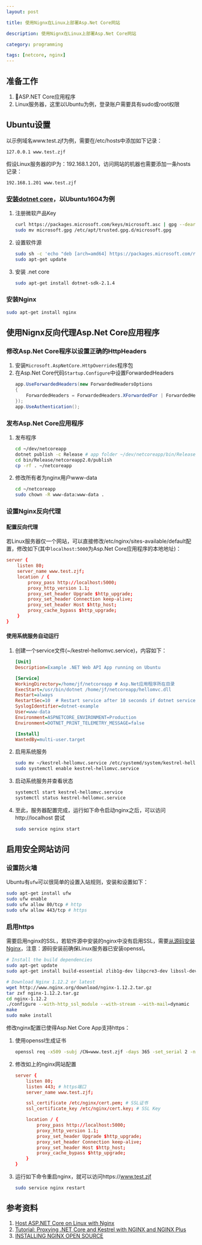 ```yaml
---
layout: post

title: 使用Nignx在Linux上部署Asp.Net Core网站

description: 使用Nignx在Linux上部署Asp.Net Core网站

category: programming

tags: [netcore, nginx]
---
```


## 准备工作

1. ASP.NET Core应用程序
1. Linux服务器，这里以Ubuntu为例，登录账户需要具有sudo或root权限

## Ubuntu设置

以示例域名www.test.zjf为例，需要在/etc/hosts中添加如下记录：

```hosts
127.0.0.1 www.test.zjf
```

假设Linux服务器的IP为：192.168.1.201，访问网站的机器也需要添加一条hosts记录：

```hosts
192.168.1.201 www.test.zjf
```

### [安装dotnet core](https://docs.microsoft.com/en-us/dotnet/core/linux-prerequisites?tabs=netcore2x)，以Ubuntu1604为例

1. 注册微软产品Key
    ```sh
    curl https://packages.microsoft.com/keys/microsoft.asc | gpg --dearmor > microsoft.gpg
    sudo mv microsoft.gpg /etc/apt/trusted.gpg.d/microsoft.gpg
    ```
1. 设置软件源
    ```sh
    sudo sh -c 'echo "deb [arch=amd64] https://packages.microsoft.com/repos/microsoft-ubuntu-xenial-prod xenial main" > /etc/apt/sources.list.d/dotnetdev.list'
    sudo apt-get update
    ```
1. 安装 .net core
    ```sh
    sudo apt-get install dotnet-sdk-2.1.4
    ```

### 安装Nginx

```sh
sudo apt-get install nginx
```

## 使用Nignx反向代理Asp.Net Core应用程序

### 修改Asp.Net Core程序以设置正确的HttpHeaders

1. 安装`Microsoft.AspNetCore.HttpOverrides`程序包
1. 在Asp.Net Core代码`Startup.Configure`中设置ForwardedHeaders
    ```csharp
    app.UseForwardedHeaders(new ForwardedHeadersOptions
    {
        ForwardedHeaders = ForwardedHeaders.XForwardedFor | ForwardedHeaders.XForwardedProto
    });
    app.UseAuthentication();
    ```

### 发布Asp.Net Core应用程序

1. 发布程序
    ```sh
    cd ~/dev/netcoreapp
    dotnet publish -c Release # app folder ~/dev/netcoreapp/bin/Release/netcoreapp2.0/publish
    cd bin/Release/netcoreapp2.0/publish
    cp -rf . ~/netcoreapp
    ```
1. 修改所有者为nginx用户www-data
    ```sh
    cd ~/netcoreapp
    sudo chown -R www-data:www-data .
    ```

### 设置Nginx反向代理

#### 配置反向代理

若Linux服务器仅一个网站，可以直接修改/etc/nginx/sites-available/default配置，修改如下(其中`localhost:5000`为Asp.Net Core应用程序的本地地址)：

```conf
server {
    listen 80;
    server_name www.test.zjf;
    location / {
        proxy_pass http://localhost:5000;
        proxy_http_version 1.1;
        proxy_set_header Upgrade $http_upgrade;
        proxy_set_header Connection keep-alive;
        proxy_set_header Host $http_host;
        proxy_cache_bypass $http_upgrade;
    }
}
```

#### 使用系统服务自动运行

1. 创建一个service文件(~/kestrel-hellomvc.service)，内容如下：
    ```ini
    [Unit]
    Description=Example .NET Web API App running on Ubuntu

    [Service]
    WorkingDirectory=/home/jf/netcoreapp # Asp.Net应用程序所在目录
    ExecStart=/usr/bin/dotnet /home/jf/netcoreapp/hellomvc.dll
    Restart=always
    RestartSec=10  # Restart service after 10 seconds if dotnet service crashes
    SyslogIdentifier=dotnet-example
    User=www-data
    Environment=ASPNETCORE_ENVIRONMENT=Production
    Environment=DOTNET_PRINT_TELEMETRY_MESSAGE=false

    [Install]
    WantedBy=multi-user.target
    ```
1. 启用系统服务
    ```sh
    sudo mv ~/kestrel-hellomvc.service /etc/systemd/system/kestrel-hellomvc.service
    sudo systemctl enable kestrel-hellomvc.service
    ```
1. 启动系统服务并查看状态
    ```sh
    systemctl start kestrel-hellomvc.service
    systemctl status kestrel-hellomvc.service
    ```
1. 至此，服务器配置完成，运行如下命令启动nginx之后，可以访问 http://localhost 尝试
    ```sh
    sudo service nginx start
    ```

## 启用安全网站访问

### 设置防火墙

Ubuntu有`ufw`可以很简单的设置入站规则，安装和设置如下：

```sh
sudo apt-get install ufw
sudo ufw enable
sudo ufw allow 80/tcp # http
sudo ufw allow 443/tcp # https
```

### 启用https

需要启用nginx的SSL，若软件源中安装的nginx中没有启用SSL，需要[从源码安装Nginx](https://www.nginx.com/resources/admin-guide/installing-nginx-open-source/)，注意：源码安装前确保Linux服务器已安装openssl。

```sh
# Install the build dependencies
sudo apt-get update
sudo apt-get install build-essential zlib1g-dev libpcre3-dev libssl-dev libxslt1-dev libxml2-dev libgd2-xpm-dev libgeoip-dev libgoogle-perftools-dev libperl-dev

# Download Nginx 1.12.2 or latest
wget http://www.nginx.org/download/nginx-1.12.2.tar.gz
tar zxf nginx-1.12.2.tar.gz
cd nginx-1.12.2
./configure --with-http_ssl_module --with-stream --with-mail=dynamic
make
sudo make install
```

修改nginx配置已使得Asp.Net Core App支持https：

1. 使用openssl生成证书
    ```sh
    openssl req -x509 -subj /CN=www.test.zjf -days 365 -set_serial 2 -newkey rsa:2048 -keyout /etc/nginx/cert.key -nodes -out /etc/nginx/cert.pem
    ```
1. 修改如上的nginx网站配置
    ```conf
    server {
        listen 80;
        listen 443; # https端口
        server_name www.test.zjf;

        ssl_certificate /etc/nginx/cert.pem; # SSL证书
        ssl_certificate_key /etc/nginx/cert.key; # SSL Key

        location / {
            proxy_pass http://localhost:5000;
            proxy_http_version 1.1;
            proxy_set_header Upgrade $http_upgrade;
            proxy_set_header Connection keep-alive;
            proxy_set_header Host $http_host;
            proxy_cache_bypass $http_upgrade;
        }
    }
    ```
1. 运行如下命令重启nginx，就可以访问https://www.test.zjf
    ```sh
    sudo service nginx restart
    ```

## 参考资料

1. [Host ASP.NET Core on Linux with Nginx](https://docs.microsoft.com/en-us/aspnet/core/host-and-deploy/linux-nginx?tabs=aspnetcore2x)
1. [Tutorial: Proxying .NET Core and Kestrel with NGINX and NGINX Plus](https://www.nginx.com/blog/tutorial-proxy-net-core-kestrel-nginx-plus/)
1. [INSTALLING NGINX OPEN SOURCE](https://www.nginx.com/resources/admin-guide/installing-nginx-open-source/)